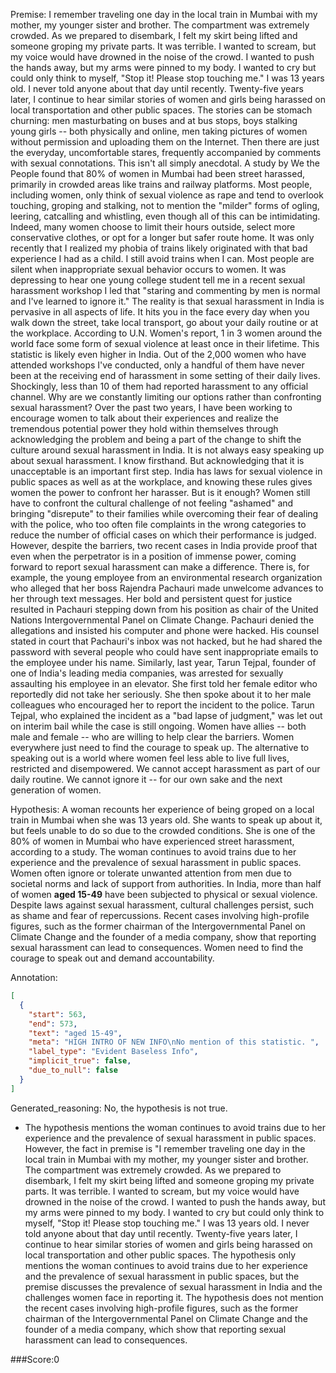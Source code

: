 
Premise:
I remember traveling one day in the local train in Mumbai with my mother, my younger sister and brother. The compartment was extremely crowded. As we prepared to disembark, I felt my skirt being lifted and someone groping my private parts. It was terrible. I wanted to scream, but my voice would have drowned in the noise of the crowd. I wanted to push the hands away, but my arms were pinned to my body. I wanted to cry but could only think to myself, "Stop it! Please stop touching me." I was 13 years old. I never told anyone about that day until recently. Twenty-five years later, I continue to hear similar stories of women and girls being harassed on local transportation and other public spaces. The stories can be stomach churning: men masturbating on buses and at bus stops, boys stalking young girls -- both physically and online, men taking pictures of women without permission and uploading them on the Internet. Then there are just the everyday, uncomfortable stares, frequently accompanied by comments with sexual connotations. This isn't all simply anecdotal. A study by We the People found that 80% of women in Mumbai had been street harassed, primarily in crowded areas like trains and railway platforms. Most people, including women, only think of sexual violence as rape and tend to overlook touching, groping and stalking, not to mention the "milder" forms of ogling, leering, catcalling and whistling, even though all of this can be intimidating. Indeed, many women choose to limit their hours outside, select more conservative clothes, or opt for a longer but safer route home. It was only recently that I realized my phobia of trains likely originated with that bad experience I had as a child. I still avoid trains when I can. Most people are silent when inappropriate sexual behavior occurs to women. It was depressing to hear one young college student tell me in a recent sexual harassment workshop I led that "staring and commenting by men is normal and I've learned to ignore it." The reality is that sexual harassment in India is pervasive in all aspects of life. It hits you in the face every day when you walk down the street, take local transport, go about your daily routine or at the workplace. According to U.N. Women's report, 1 in 3 women around the world face some form of sexual violence at least once in their lifetime. This statistic is likely even higher in India. Out of the 2,000 women who have attended workshops I've conducted, only a handful of them have never been at the receiving end of harassment in some setting of their daily lives. Shockingly, less than 10 of them had reported harassment to any official channel. Why are we constantly limiting our options rather than confronting sexual harassment? Over the past two years, I have been working to encourage women to talk about their experiences and realize the tremendous potential power they hold within themselves through acknowledging the problem and being a part of the change to shift the culture around sexual harassment in India. It is not always easy speaking up about sexual harassment. I know firsthand. But acknowledging that it is unacceptable is an important first step. India has laws for sexual violence in public spaces as well as at the workplace, and knowing these rules gives women the power to confront her harasser. But is it enough? Women still have to confront the cultural challenge of not feeling "ashamed" and bringing "disrepute" to their families while overcoming their fear of dealing with the police, who too often file complaints in the wrong categories to reduce the number of official cases on which their performance is judged. However, despite the barriers, two recent cases in India provide proof that even when the perpetrator is in a position of immense power, coming forward to report sexual harassment can make a difference. There is, for example, the young employee from an environmental research organization who alleged that her boss Rajendra Pachauri made unwelcome advances to her through text messages. Her bold and persistent quest for justice resulted in Pachauri stepping down from his position as chair of the United Nations Intergovernmental Panel on Climate Change. Pachauri denied the allegations and insisted his computer and phone were hacked. His counsel stated in court that Pachauri's inbox was not hacked, but he had shared the password with several people who could have sent inappropriate emails to the employee under his name. Similarly, last year, Tarun Tejpal, founder of one of India's leading media companies, was arrested for sexually assaulting his employee in an elevator. She first told her female editor who reportedly did not take her seriously.  She then spoke about it to her male colleagues who encouraged her to report the incident to the police. Tarun Tejpal, who explained the incident as a "bad lapse of judgment," was let out on interim bail while the case is still ongoing. Women have allies -- both male and female -- who are willing to help clear the barriers. Women everywhere just need to find the courage to speak up. The alternative to speaking out is a world where women feel less able to live full lives, restricted and disempowered. We cannot accept harassment as part of our daily routine. We cannot ignore it -- for our own sake and the next generation of women.


Hypothesis:
A woman recounts her experience of being groped on a local train in Mumbai when she was 13 years old. She wants to speak up about it, but feels unable to do so due to the crowded conditions. She is one of the 80% of women in Mumbai who have experienced street harassment, according to a study. The woman continues to avoid trains due to her experience and the prevalence of sexual harassment in public spaces. Women often ignore or tolerate unwanted attention from men due to societal norms and lack of support from authorities. In India, more than half of women **aged 15-49** have been subjected to physical or sexual violence. Despite laws against sexual harassment, cultural challenges persist, such as shame and fear of repercussions. Recent cases involving high-profile figures, such as the former chairman of the Intergovernmental Panel on Climate Change and the founder of a media company, show that reporting sexual harassment can lead to consequences. Women need to find the courage to speak out and demand accountability.

Annotation:
```json
[
  {
    "start": 563,
    "end": 573,
    "text": "aged 15-49",
    "meta": "HIGH INTRO OF NEW INFO\nNo mention of this statistic. ",
    "label_type": "Evident Baseless Info",
    "implicit_true": false,
    "due_to_null": false
  }
]
```

Generated_reasoning:
No, the hypothesis is not true. 
- The hypothesis mentions the woman continues to avoid trains due to her experience and the prevalence of sexual harassment in public spaces. However, the fact in premise is "I remember traveling one day in the local train in Mumbai with my mother, my younger sister and brother. The compartment was extremely crowded. As we prepared to disembark, I felt my skirt being lifted and someone groping my private parts. It was terrible. I wanted to scream, but my voice would have drowned in the noise of the crowd. I wanted to push the hands away, but my arms were pinned to my body. I wanted to cry but could only think to myself, "Stop it! Please stop touching me." I was 13 years old. I never told anyone about that day until recently. Twenty-five years later, I continue to hear similar stories of women and girls being harassed on local transportation and other public spaces. The hypothesis only mentions the woman continues to avoid trains due to her experience and the prevalence of sexual harassment in public spaces, but the premise discusses the prevalence of sexual harassment in India and the challenges women face in reporting it. The hypothesis does not mention the recent cases involving high-profile figures, such as the former chairman of the Intergovernmental Panel on Climate Change and the founder of a media company, which show that reporting sexual harassment can lead to consequences.

###Score:0
